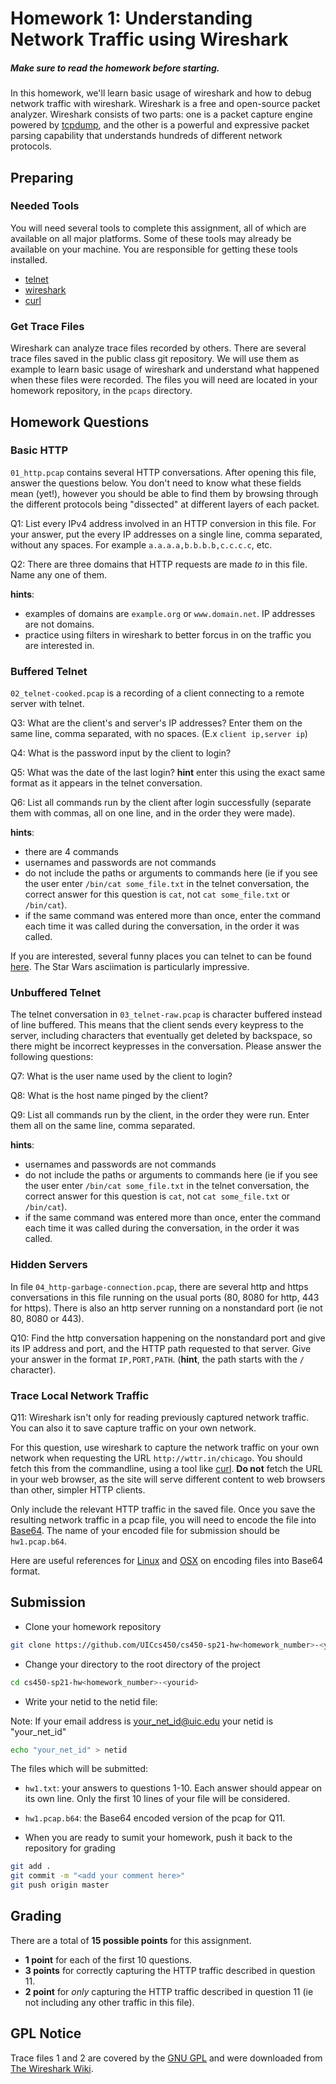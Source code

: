 # Homework 1: Understanding Network Traffic using Wireshark

##### **Make sure to read the homework before starting.**



In this homework, we'll learn basic usage of wireshark and how to debug network
traffic with wireshark. Wireshark is a free and open-source packet analyzer.
Wireshark consists of two parts: one is a packet capture engine powered by
[tcpdump](http://www.tcpdump.org/), and the other is a powerful and expressive
packet parsing capability that understands hundreds of different network
protocols.

## Preparing

### Needed Tools

You will need several tools to complete this assignment, all of which are
available on all major platforms.  Some of these tools may already be available
on your machine.  You are responsible for getting these tools installed.

  * [telnet](https://www.gnu.org/software/inetutils/)
  * [wireshark](http://www.wireshark.org/download.html)
  * [curl](https://curl.haxx.se/)

### Get Trace Files

Wireshark can analyze trace files recorded by others. There are several trace
files saved in the public class git repository. We will use them as example to
learn basic usage of wireshark and understand what happened when these files
were recorded. The files you will need are located in your homework
repository, in the `pcaps` directory.

## Homework Questions

### Basic HTTP

`01_http.pcap` contains several HTTP conversations. After opening this file,
answer the questions below. You don't need to know what these fields mean
(yet!), however you should be able to find them by browsing through the
different protocols being "dissected" at different layers of each packet.

Q1: List every IPv4 address involved in an HTTP conversion in this file.
For your answer, put the every IP addresses on a single line, comma separated,
without any spaces.  For example `a.a.a.a,b.b.b.b,c.c.c.c`, etc.

Q2: There are three domains that HTTP requests are made *to* in this
file.  Name any one of them.

**hints**:
  * examples of domains are `example.org` or `www.domain.net`.  IP addresses are not domains.
  * practice using filters in wireshark to better forcus in on the traffic you
    are interested in.

### Buffered Telnet

`02_telnet-cooked.pcap` is a recording of a client connecting to
a remote server with telnet.

Q3: What are the client's and server's IP addresses?  Enter them on the same
line, comma separated, with no spaces.  (E.x `client ip,server ip`)

Q4: What is the password input by the client to login?

Q5: What was the date of the last login?  **hint** enter this using the exact
same format as it appears in the telnet conversation.

Q6: List all commands run by the client after login successfully (separate them
with commas, all on one line, and in the order they were made).

**hints**:
  * there are 4 commands
  * usernames and passwords are not commands
  * do not include the paths or arguments to commands here (ie if you see the user enter
    `/bin/cat some_file.txt` in the telnet conversation, the correct answer for this
    question is `cat`, not `cat some_file.txt` or `/bin/cat`).
  * if the same command was entered more than once, enter the command each time
    it was called during the conversation, in the order it was called.

If you are interested, several funny places you can telnet to can be found
[here](http://www.telnet.org/htm/places.htm). The Star Wars asciimation is
particularly impressive.


### Unbuffered Telnet

The telnet conversation in `03_telnet-raw.pcap` is character buffered instead
of line buffered. This means that the client sends every keypress to the server,
including characters that eventually get deleted by backspace, so there might
be incorrect keypresses in the conversation.  Please answer the following
questions:

Q7: What is the user name used by the client to login?

Q8: What is the host name pinged by the client?

Q9: List all commands run by the client, in the order they were run.  Enter
them all on the same line, comma separated.

**hints**:
  * usernames and passwords are not commands
  * do not include the paths or arguments to commands here (ie if you see the user enter
    `/bin/cat some_file.txt` in the telnet conversation, the correct answer for this
    question is `cat`, not `cat some_file.txt` or `/bin/cat`).
  * if the same command was entered more than once, enter the command each time
    it was called during the conversation, in the order it was called.

### Hidden Servers

In file `04_http-garbage-connection.pcap`, there are several http and https
conversations in this file running on the usual ports (80, 8080 for http, 443
for https). There is also an http server running on a nonstandard port (ie not
80, 8080 or 443).

Q10: Find the http conversation happening on the nonstandard port and give its
IP address and port, and the HTTP path requested to that server.
Give your answer in the format `IP,PORT,PATH`.  (**hint**, the path starts with
the `/` character).

### Trace Local Network Traffic

Q11: Wireshark isn't only for reading previously captured network traffic.
You can also it to save capture traffic on your own network.

For this question, use wireshark to capture the network traffic on your
own network when requesting the URL `http://wttr.in/chicago`.  You should
fetch this from the commandline, using a tool like [curl](https://curl.haxx.se/).
**Do not** fetch the URL in your web browser, as the site will serve different
content to web browsers than other, simpler HTTP clients.

Only include the relevant HTTP traffic in the saved file.  Once you save the resulting
network traffic in a pcap file, you will need to encode the file into [Base64](https://en.wikipedia.org/wiki/Base64).
The name of your encoded file for submission should be `hw1.pcap.b64`.

Here are useful references for [Linux](https://linux.die.net/man/1/base64) and [OSX](https://developer.apple.com/legacy/library/documentation/Darwin/Reference/ManPages/man1/base64.1.html) on encoding files into Base64 format.

## Submission

- Clone your homework repository
```sh
git clone https://github.com/UICcs450/cs450-sp21-hw<homework_number>-<yourid>.git
```

- Change your directory to the root directory of the project
```sh
cd cs450-sp21-hw<homework_number>-<yourid>
```

- Write your netid to the netid file:

Note: If your email address is your_net_id@uic.edu your netid is "your_net_id"

```sh
echo "your_net_id" > netid
```


The files which will be submitted:
* `hw1.txt`: your answers to questions 1-10.  Each answer should appear on its
               own line.  Only the first 10 lines of your file will be considered.

* `hw1.pcap.b64`: the Base64 encoded version of the pcap for Q11.


- When you are ready to sumit your homework, push it back to the repository for grading

```sh
git add . 
git commit -m "<add your comment here>" 
git push origin master
```
## Grading

There are a total of **15 possible points** for this assignment.

  * **1 point** for each of the first 10 questions.
  * **3 points** for correctly capturing the HTTP traffic described in question 11.
  * **2 point** for *only* capturing the HTTP traffic described in question 11
    (ie not including any other traffic in this file).

## GPL Notice
Trace files 1 and 2 are covered by the
[GNU GPL](http://www.gnu.org/licenses/gpl.html) and were downloaded from [The Wireshark Wiki](http://wiki.wireshark.org/SampleCaptures).
